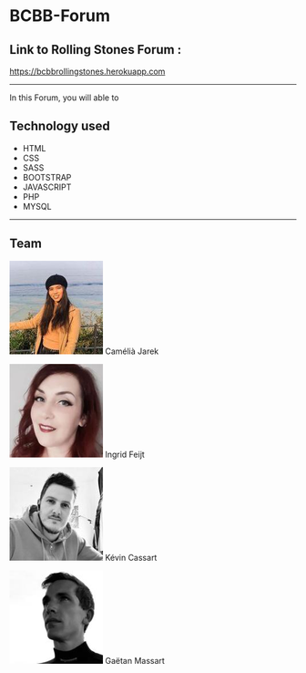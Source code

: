 # BCBB-Forum

## Link to Rolling Stones Forum :

https://bcbbrollingstones.herokuapp.com

_____________________________________________________________________________

In this Forum, you will able to 




## Technology used

- HTML
- CSS
- SASS
- BOOTSTRAP
- JAVASCRIPT
- PHP
- MYSQL

_____________________________________________________________________________

## Team

![Camélia Jarek](images/team_pictures/Camelia.jpeg "Camélia Jarek")
 Camélià Jarek
 
![Ingrid Feijt](images/team_pictures/ingrid.jpeg "Ingrid Feijt")
 Ingrid Feijt
 
![Kévin Cassart](images/team_pictures/kevin.jpeg "Kévin Cassart")
 Kévin Cassart
 
![Gaëtan Massart](images/team_pictures/gaetan.jpeg "Gaëtan Massart")
 Gaëtan Massart
 


